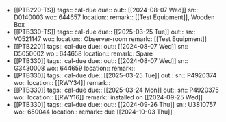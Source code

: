 - [[PTB220-TS]] 
  tags:: cal-due
  due:: 
  out:: [[2024-08-07 Wed]]
  sn:: D0140003
  wo:: 644657
  location:: 
  remark:: [[Test Equipment]], Wooden Box
- [[PTB330-TS]] 
  tags:: cal-due
  due:: [[2025-03-25 Tue]]
  out::
  sn:: V0521147
  wo:: 
  location:: Observer-room
  remark:: [[Test Equipment]]
- [[PTB220]] 
  tags:: cal-due
  due::
  out:: [[2024-08-07 Wed]]
  sn:: D5050002
  wo:: 644658
  location:: 
  remark:: Spare
- [[PTB330]] 
  tags:: cal-due
  due::
  out:: [[2024-08-07 Wed]]
  sn:: G3430008
  wo:: 644659
  location:: 
  remark::
- [[PTB330]] 
  tags:: cal-due
  due:: [[2025-03-25 Tue]]
  out::
  sn:: P4920374
  wo:: 
  location:: [[RWY34]]
  remark::
- [[PTB330]] 
  tags:: cal-due
  due:: [[2025-03-24 Mon]]
  out::
  sn:: P4920375
  wo:: 
  location:: [[RWY16]] 
  remark:: installed on [[2024-09-25 Wed]]
- [[PTB330]] 
  tags:: cal-due
  due:: 
  out:: [[2024-09-26 Thu]]
  sn:: U3810757
  wo:: 650044
  location:: 
  remark:: due [[2024-10-03 Thu]]